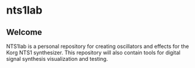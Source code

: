 # nts1lab
## Welcome
NTS1lab is a personal repository for creating oscillators and effects for the Korg NTS1 synthesizer. This repository will also contain tools for digital signal synthesis visualization and testing.
